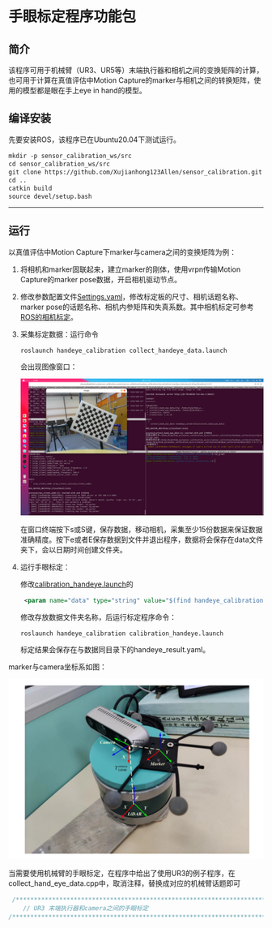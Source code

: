 # 手眼标定程序功能包

## 简介

该程序可用于机械臂（UR3、UR5等）末端执行器和相机之间的变换矩阵的计算，也可用于计算在真值评估中Motion Capture的marker与相机之间的转换矩阵，使用的模型都是眼在手上eye in hand的模型。

## 编译安装

先要安装ROS，该程序已在Ubuntu20.04下测试运行。

~~~shell
mkdir -p sensor_calibration_ws/src
cd sensor_calibration_ws/src
git clone https://github.com/Xujianhong123Allen/sensor_calibration.git
cd ..
catkin build
source devel/setup.bash
~~~

---

## 运行

以真值评估中Motion Capture下marker与camera之间的变换矩阵为例：

1. 将相机和marker固联起来，建立marker的刚体，使用vrpn传输Motion Capture的marker pose数据，开启相机驱动节点。

2. 修改参数配置文件[Settings.yaml](./cfg/Settings.yaml)，修改标定板的尺寸、相机话题名称、marker pose的话题名称、相机内参矩阵和失真系数。其中相机标定可参考[ROS的相机标定](http://wiki.ros.org/camera_calibration)。

3. 采集标定数据：运行命令

   ~~~shell
   roslaunch handeye_calibration collect_handeye_data.launch 
   ~~~

   会出现图像窗口：

   ![](images/collect.png)

   在窗口终端按下s或S键，保存数据，移动相机，采集至少15份数据来保证数据准确精度。按下e或者E保存数据到文件并退出程序，数据将会保存在data文件夹下，会以日期时间创建文件夹。

4. 运行手眼标定：

   修改[calibration_handeye.launch](./launch/calibration_handeye.launch)的

   ~~~xml
    <param name="data" type="string" value="$(find handeye_calibration)/data/" />
   ~~~

   修改存放数据文件夹名称，后运行标定程序命令：

   ~~~shell
   roslaunch handeye_calibration calibration_handeye.launch 
   ~~~

   标定结果会保存在与数据同目录下的handeye_result.yaml。

marker与camera坐标系如图：

<img src="./../cam_lidar_calibration/images/相机雷达坐标系.png" style="zoom:50%;" />

当需要使用机械臂的手眼标定，在程序中给出了使用UR3的例子程序，在collect_hand_eye_data.cpp中，取消注释，替换成对应的机械臂话题即可

~~~cpp
 /******************************************************************************************************/
    // UR3 末端执行器和camera之间的手眼标定
/******************************************************************************************************/
~~~















